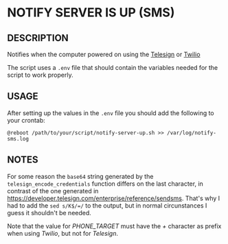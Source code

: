 # NOTIFY SERVER IS UP (SMS)

## DESCRIPTION

Notifies when the computer powered on using the [Telesign](https://portal.telesign.com/signup) or [Twilio](https://www.twilio.com/login)

The script uses a `.env` file that should contain the variables needed for the script to work properly.

## USAGE

After setting up the values in the `.env` file you should add the following to your crontab:

`@reboot /path/to/your/script/notify-server-up.sh >> /var/log/notify-sms.log`

## NOTES

For some reason the `base64` string generated by  the `telesign_encode_credentials` function differs on the last character, in contrast of the one generated in https://developer.telesign.com/enterprise/reference/sendsms. That's why I had to add the `sed s/K$/=/` to the output, but in normal circunstances I guess it shouldn't be needed.

Note that the value for *PHONE_TARGET* must have the _+_ character as prefix when using *Twilio*, but not for *Telesign*.
